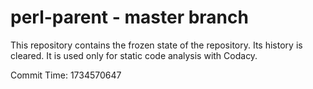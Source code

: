 # perl-parent - master branch

This repository contains the frozen state of the repository.
Its history is cleared. It is used only for static code
analysis with Codacy.

Commit Time: 1734570647